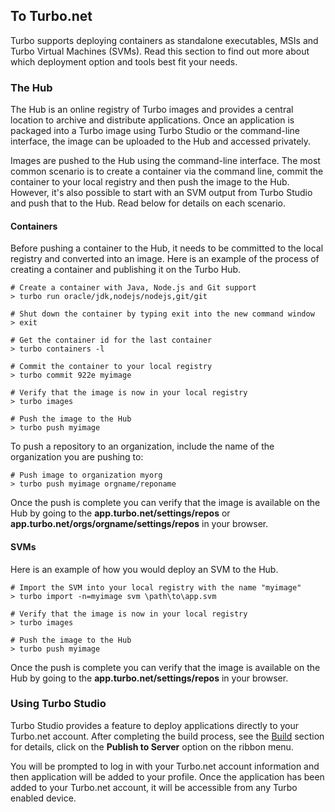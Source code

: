 ## To Turbo.net

Turbo supports deploying containers as standalone executables, MSIs and Turbo Virtual Machines (SVMs). Read this section to find out more about which deployment option and tools best fit your needs.

### The Hub

The Hub is an online registry of Turbo images and provides a central location to archive and distribute applications. Once an application is packaged into a Turbo image using Turbo Studio or the command-line interface, the image can be uploaded to the Hub and accessed privately.

Images are pushed to the Hub using the command-line interface. The most common scenario is to create a container via the command line, commit the container to your local registry and then push the image to the Hub. However, it's also possible to start with an SVM output from Turbo Studio and push that to the Hub. Read below for details on each scenario.

#### Containers

Before pushing a container to the Hub, it needs to be committed to the local registry and converted into an image. Here is an example of the process of creating a container and publishing it on the Turbo Hub.

```
# Create a container with Java, Node.js and Git support
> turbo run oracle/jdk,nodejs/nodejs,git/git

# Shut down the container by typing exit into the new command window
> exit

# Get the container id for the last container
> turbo containers -l

# Commit the container to your local registry
> turbo commit 922e myimage

# Verify that the image is now in your local registry
> turbo images

# Push the image to the Hub
> turbo push myimage
```

To push a repository to an organization, include the name of the organization you are pushing to:

```
# Push image to organization myorg
> turbo push myimage orgname/reponame
```

Once the push is complete you can verify that the image is available on the Hub by going to the **app.turbo.net/settings/repos** or **app.turbo.net/orgs/orgname/settings/repos** in your browser.

#### SVMs

Here is an example of how you would deploy an SVM to the Hub.

```
# Import the SVM into your local registry with the name "myimage"
> turbo import -n=myimage svm \path\to\app.svm

# Verify that the image is now in your local registry
> turbo images

# Push the image to the Hub
> turbo push myimage
```

Once the push is complete you can verify that the image is available on the Hub by going to the **app.turbo.net/settings/repos** in your browser.

### Using Turbo Studio

Turbo Studio provides a feature to deploy applications directly to your Turbo.net account. After completing the build process, see the [Build](../../studio/working-with-turbo-studio/getting-started.html) section for details, click on the **Publish to Server** option on the ribbon menu.

You will be prompted to log in with your Turbo.net account information and then application will be added to your profile. Once the application has been added to your Turbo.net account, it will be accessible from any Turbo enabled device.